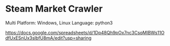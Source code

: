 # Steam Market Crawler

Multi Platform: Windows, Linux
Language: python3


https://docs.google.com/spreadsheets/d/1Dp48Qh9pOx7nc3CsqMlBWs11OdfUxESnUx3slbfU8mA/edit?usp=sharing